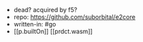 
- dead? acquired by f5?
- repo: https://github.com/suborbital/e2core
- written-in: #go
- [[p.builtOn]] [[prdct.wasm]]